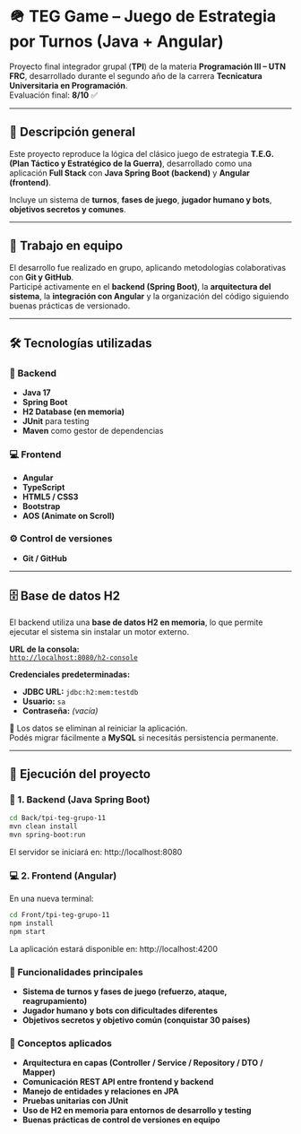 # 🪖 TEG Game – Juego de Estrategia por Turnos (Java + Angular)

Proyecto final integrador grupal (**TPI**) de la materia **Programación III – UTN FRC**, desarrollado durante el segundo año de la carrera **Tecnicatura Universitaria en Programación**.  
Evaluación final: **8/10** ✅

---

## 🎯 Descripción general

Este proyecto reproduce la lógica del clásico juego de estrategia **T.E.G. (Plan Táctico y Estratégico de la Guerra)**, desarrollado como una aplicación **Full Stack** con **Java Spring Boot (backend)** y **Angular (frontend)**.

Incluye un sistema de **turnos**, **fases de juego**, **jugador humano y bots**, **objetivos secretos y comunes**.

---

## 👥 Trabajo en equipo

El desarrollo fue realizado en grupo, aplicando metodologías colaborativas con **Git y GitHub**.  
Participé activamente en el **backend (Spring Boot)**, la **arquitectura del sistema**, la **integración con Angular** y la organización del código siguiendo buenas prácticas de versionado.

---

## 🛠️ Tecnologías utilizadas

### 🧩 Backend
- **Java 17**
- **Spring Boot**
- **H2 Database (en memoria)**
- **JUnit** para testing
- **Maven** como gestor de dependencias

### 💻 Frontend
- **Angular**
- **TypeScript**
- **HTML5 / CSS3**
- **Bootstrap**
- **AOS (Animate on Scroll)**

### ⚙️ Control de versiones
- **Git / GitHub**
---

## 🗄️ Base de datos H2

El backend utiliza una **base de datos H2 en memoria**, lo que permite ejecutar el sistema sin instalar un motor externo.

**URL de la consola:**  
[`http://localhost:8080/h2-console`](http://localhost:8080/h2-console)

**Credenciales predeterminadas:**
- **JDBC URL:** `jdbc:h2:mem:testdb`
- **Usuario:** `sa`
- **Contraseña:** *(vacía)*

📌 Los datos se eliminan al reiniciar la aplicación.  
Podés migrar fácilmente a **MySQL** si necesitás persistencia permanente.

---

## 🚀 Ejecución del proyecto

### 🧱 1. Backend (Java Spring Boot)
```bash
cd Back/tpi-teg-grupo-11
mvn clean install
mvn spring-boot:run
```
El servidor se iniciará en: http://localhost:8080

### 💻 2. Frontend (Angular)

En una nueva terminal:
```bash
cd Front/tpi-teg-grupo-11
npm install
npm start
```
La aplicación estará disponible en: http://localhost:4200

### 🧩 Funcionalidades principales
- **Sistema de turnos y fases de juego (refuerzo, ataque, reagrupamiento)**
- **Jugador humano y bots con dificultades diferentes**
- **Objetivos secretos y objetivo común (conquistar 30 países)**

### 🧠 Conceptos aplicados
- **Arquitectura en capas (Controller / Service / Repository / DTO / Mapper)**
- **Comunicación REST API entre frontend y backend**
- **Manejo de entidades y relaciones en JPA**
- **Pruebas unitarias con JUnit**
- **Uso de H2 en memoria para entornos de desarrollo y testing**
- **Buenas prácticas de control de versiones en equipo**
